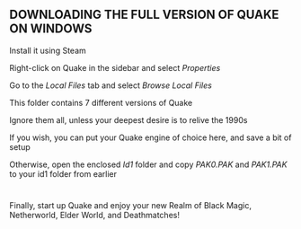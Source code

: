 ## DOWNLOADING THE FULL VERSION OF QUAKE ON WINDOWS

Install it using Steam

Right-click on Quake in the sidebar and select *Properties*

Go to the *Local Files* tab and select *Browse Local Files*

This folder contains 7 different versions of Quake

Ignore them all, unless your deepest desire is to relive the 1990s

If you wish, you can put your Quake engine of choice here, and save a bit of setup

Otherwise, open the enclosed *Id1* folder and copy *PAK0.PAK* and *PAK1.PAK* to your id1 folder from earlier

#

Finally, start up Quake and enjoy your new Realm of Black Magic, Netherworld, Elder World, and Deathmatches!
